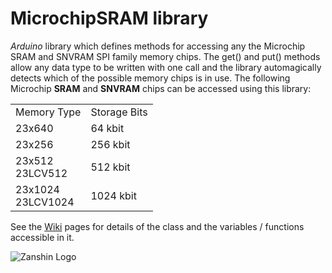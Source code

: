 # MicrochipSRAM library
*Arduino* library which defines methods for accessing any the Microchip SRAM and SNVRAM SPI family memory chips. The get() and put() methods allow any data type to be written with one call and the library automagically detects which of the possible memory chips is in use. 
The following Microchip **SRAM** and **SNVRAM** chips can be accessed using this library:

<table>
  <tr>
    <td>Memory Type</td>
    <td>Storage Bits</td>
  </tr>
  <tr>
    <td>23x640</td>
    <td>64 kbit</td>
  </tr>
  <tr>
    <td>23x256</td>
    <td>256 kbit</td>
  </tr>
  <tr>
    <td>23x512<br>23LCV512</td>
    <td>512 kbit</td>
  </tr>
  <tr>
    <td>23x1024<br>23LCV1024</td>
    <td>1024 kbit</td>
  </tr>
</table>

See the [Wiki](https://github.com/SV-Zanshin/MicrochipSRAM/wiki) pages for details of the class and the variables / functions accessible in it.

![Zanshin Logo](https://www.sv-zanshin.com/images/gif/zanshincalligraphy.gif)

